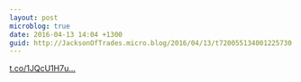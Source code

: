 ```yaml
---
layout: post
microblog: true
date: 2016-04-13 14:04 +1300
guid: http://JacksonOfTrades.micro.blog/2016/04/13/t720055134001225730.html
---
```

[t.co/1JQcU1H7u...](https://t.co/1JQcU1H7ut)
